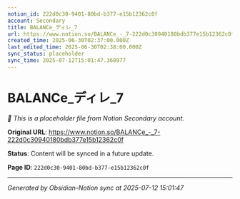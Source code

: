 ```yaml
---
notion_id: 222d0c30-9401-80bd-b377-e15b12362c0f
account: Secondary
title: BALANCe_ディレ_7
url: https://www.notion.so/BALANCe_-_7-222d0c30940180bdb377e15b12362c0f
created_time: 2025-06-30T02:37:00.000Z
last_edited_time: 2025-06-30T02:38:00.000Z
sync_status: placeholder
sync_time: 2025-07-12T15:01:47.360977
---
```


# BALANCe_ディレ_7

*🔄 This is a placeholder file from Notion Secondary account.*

**Original URL**: https://www.notion.so/BALANCe_-_7-222d0c30940180bdb377e15b12362c0f

**Status**: Content will be synced in a future update.

**Page ID**: `222d0c30-9401-80bd-b377-e15b12362c0f`

---

*Generated by Obsidian-Notion sync at 2025-07-12 15:01:47*
